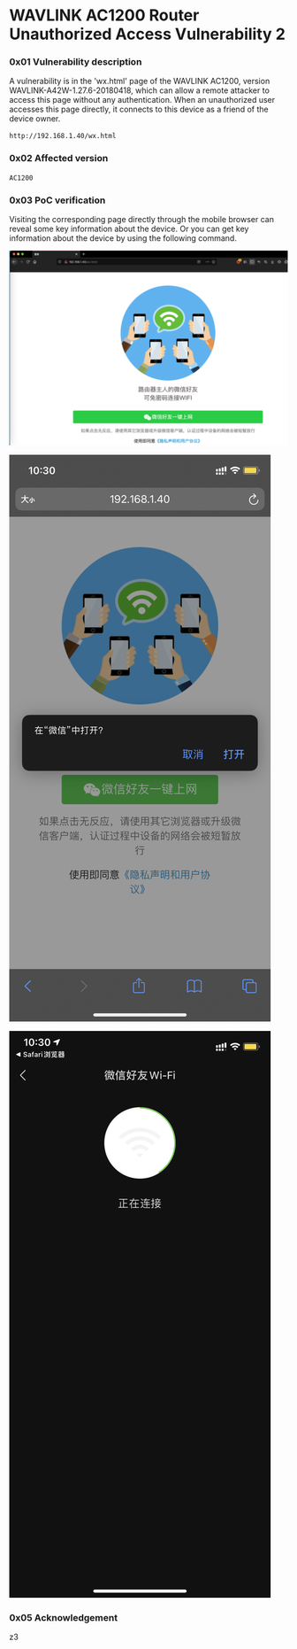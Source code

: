 # WAVLINK AC1200 Router Unauthorized Access Vulnerability 2

### 0x01 Vulnerability description

A vulnerability is in the 'wx.html' page of the WAVLINK AC1200, version WAVLINK-A42W-1.27.6-20180418, which can allow a remote attacker to access this page without any authentication. When an unauthorized user accesses this page directly, it connects to this device as a friend of the device owner.

```
http://192.168.1.40/wx.html
```

### 0x02 Affected version

```
AC1200
```

### 0x03 PoC verification
Visiting the corresponding page directly through the mobile browser can reveal some key information about the device. Or you can get key information about the device by using the following command.

![-w1311](img/16194906588725.png)

![13961619490700_.pic_hd](img/13961619490700_.pic_hd.jpg)


![13951619490700_.pic_hd](img/13951619490700_.pic_hd.jpg)


### 0x05 Acknowledgement

z3